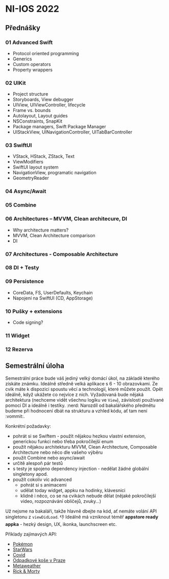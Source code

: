 # NI-IOS 2022

## Přednášky

### 01 Advanced Swift

* Protocol oriented programming
* Generics
* Custom operators
* Property wrappers

### 02 UIKit

* Project structure
* Storyboards, View debugger
* UIView, UIViewController, lifecycle
* Frame vs. bounds
* Autolayout, Layout guides
* NSConstraints, SnapKit
* Package managers, Swift Package Manager
* UIStackView, UINavigationController, UITabBarController

### 03 SwiftUI

* VStack, HStack, ZStack, Text
* ViewModifiers
* SwiftUI layout system
* NavigationView, programatic navigation
* GeometryReader

### 04 Async/Await

### 05 Combine

### 06 Architectures – MVVM, Clean architecure, DI

* Why architecture matters?
* MVVM, Clean Architecture comparison
* DI

### 07 Architectures - Composable Architecture

### 08 DI + Testy

### 09 Persistence
- CoreData, FS, UserDefaults, Keychain
- Napojení na SwiftUI (CD, AppStorage)

### 10 Pušky + extensions
- Code signing?

### 11 Widget

### 12 Rezerva

## Semestrální úloha

Semestrální práce bude váš jediný velký domácí úkol, na základě kterého získáte známku. Ideálně středně velká aplikace s 6 - 10 obrazovkami. Ze cvik máte k dispozici spoustu věcí a technologií, které můžete použít. Opět ideálně, když ukážete co nejvíce z nich. Vyžadovaná bude nějaká architektura (nechceme vidět všechnu logiku ve `View`), závislosti používané pomocí DI a ideálně i testíky. :nerd: Narozdíl od bakalářského předmětu budeme při hodnocení dbát na strukturu a vzhled kódu, ať tam není :vommit:.

Konkrétní požadavky:

* pohrát si se Swiftem - použít nějakou hezkou vlastní extension, generickou funkci nebo třeba pokročilejší enum
* použít nějakou architekturu MVVM, Clean Architecture, Composable Architecture nebo něco dle vašeho výběru
* použít Combine nebo async/await
* určitě alespoň pár testů
* s testy je spojeno dependency injection - nedělat žádné globální singletony apod.
* použít cokoliv víc advanced
	* pohrát si s animacemi
	* udělat today widget, appku na hodinky, klávesnici
	* klidně i něco, co se na cvikách nebude dělat (nějaké pokročilejší video, rozpoznávání obličejů, zvuky…)

Už nejsme na bakaláři, takže hlavně dbejte na kód, ať nemáte volání API singletonu z `viewDidLoad`. :-1: Ideálně má vzniknout téměř **appstore ready appka** - hezký design, UX, ikonka, launchscreen etc.

Příklady zajímavých API:

* [Pokémon](https://pokeapi.co)
* [StarWars](https://swapi.dev)
* [Covid](https://onemocneni-aktualne.mzcr.cz/api/v2/covid-19)
* [Odpadkové koše v Praze](https://golemioapi.docs.apiary.io/#reference/waste/waste-collection-yards/get-all-waste-collection-yards)
* [Metaweather](https://www.metaweather.com/api/)
* [Rick & Morty](https://rickandmortyapi.com/documentation)
